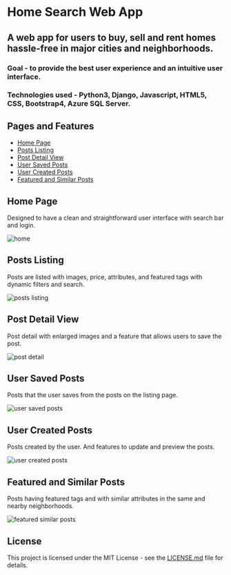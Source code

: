 # Home Search Web App 

## A web app for users to buy, sell and rent homes hassle-free in major cities and neighborhoods.

### Goal - to provide the best user experience and an intuitive user interface.

### Technologies used - Python3, Django, Javascript, HTML5, CSS, Bootstrap4, Azure SQL Server.


## Pages and Features

*	[Home Page](https://github.com/bharathsepuri/Home-Search-Web-App-Python-Django#home-page)
*	[Posts Listing](https://github.com/bharathsepuri/Home-Search-Web-App-Python-Django#posts-listing)
*	[Post Detail View](https://github.com/bharathsepuri/Home-Search-Web-App-Python-Django#post-detail-view)
*	[User Saved Posts](https://github.com/bharathsepuri/Home-Search-Web-App-Python-Django#user-saved-posts)
*	[User Created Posts](https://github.com/bharathsepuri/Home-Search-Web-App-Python-Django#user-created-posts)
*	[Featured and Similar Posts](https://github.com/bharathsepuri/Home-Search-Web-App-Python-Django#featured-and-similar-posts)


## Home Page

Designed to have a clean and straightforward user interface with search bar and login.

![home](https://user-images.githubusercontent.com/25309450/135039217-c605dca1-0541-406d-9d97-c31a69f7015a.png)



## Posts Listing 

Posts are listed with images, price, attributes, and featured tags with dynamic filters and search.

![posts listing](https://user-images.githubusercontent.com/25309450/135058248-3259711e-c728-4f36-bba7-8fb72ff5a1a3.png)



## Post Detail View

Post detail with enlarged images and a feature that allows users to save the post.

![post detail](https://user-images.githubusercontent.com/25309450/135058260-41cd3267-b5cd-4d07-b19b-9715c06b3ee9.png)



## User Saved Posts 

Posts that the user saves from the posts on the listing page.

![user saved posts](https://user-images.githubusercontent.com/25309450/135058283-514f4a7b-9694-48ad-bb11-f370eea4969a.png)



## User Created Posts

Posts created by the user. And features to update and preview the posts.

![user created posts](https://user-images.githubusercontent.com/25309450/135058316-496f0fd0-054f-48ba-a5ca-91d9c13ebe6f.png)



## Featured and Similar Posts

Posts having featured tags and with similar attributes in the same and nearby neighborhoods.

![featured   similar posts](https://user-images.githubusercontent.com/25309450/135058334-7cedbe11-81f6-4602-8ce4-40c6413bbada.png)





## License 

This project is licensed under the MIT License - see the [LICENSE.md](https://github.com/bharathsepuri/Home-Search-Web-App-Python-Django/blob/main/LICENSE.md) file for details.











